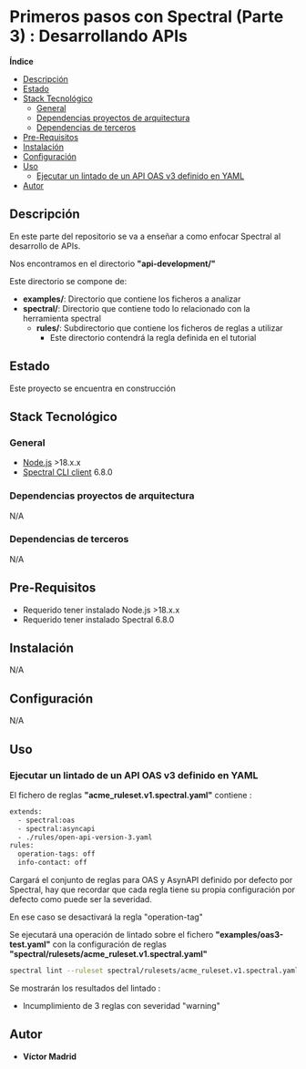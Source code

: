 <h1>Primeros pasos con Spectral (Parte 3) : Desarrollando APIs</h1>





**Índice**
- [Descripción](#descripción)
- [Estado](#estado)
- [Stack Tecnológico](#stack-tecnológico)
  - [General](#general)
  - [Dependencias proyectos de arquitectura](#dependencias-proyectos-de-arquitectura)
  - [Dependencias de terceros](#dependencias-de-terceros)
- [Pre-Requisitos](#pre-requisitos)
- [Instalación](#instalación)
- [Configuración](#configuración)
- [Uso](#uso)
  - [Ejecutar un lintado de un API OAS v3 definido en YAML](#ejecutar-un-lintado-de-un-api-oas-v3-definido-en-yaml)
- [Autor](#autor)





## Descripción

En este parte del repositorio se va a enseñar a como enfocar Spectral al desarrollo de APIs.

Nos encontramos en el directorio **"api-development/"**

Este directorio se compone de:

* **examples/**: Directorio que contiene los ficheros a analizar
* **spectral/**: Directorio que contiene todo lo relacionado con la herramienta spectral
  * **rules/**: Subdirectorio que contiene los ficheros de reglas a utilizar
    * Este directorio contendrá la regla definida en el tutorial





## Estado

Este proyecto se encuentra en construcción





## Stack Tecnológico

### General

* [Node.js](https://nodejs.org/es) >18.x.x
* [Spectral CLI client](https://meta.stoplight.io/docs/spectral/9ffa04e052cc1-spectral-cli) 6.8.0


### Dependencias proyectos de arquitectura

N/A


### Dependencias de terceros

N/A





## Pre-Requisitos

* Requerido tener instalado Node.js >18.x.x
* Requerido tener instalado Spectral 6.8.0





## Instalación

N/A





## Configuración

N/A





## Uso

### Ejecutar un lintado de un API OAS v3 definido en YAML


El fichero de reglas **"acme_ruleset.v1.spectral.yaml"** contiene :

```bash
extends:
  - spectral:oas
  - spectral:asyncapi
  - ./rules/open-api-version-3.yaml
rules:
  operation-tags: off
  info-contact: off
```

Cargará el conjunto de reglas para OAS y AsynAPI definido por defecto por Spectral, hay que recordar que cada regla tiene su propia configuración por defecto como puede ser la severidad.

En ese caso se desactivará la regla "operation-tag"

Se ejecutará una operación de lintado sobre el fichero **"examples/oas3-test.yaml"** con la configuración de reglas **"spectral/rulesets/acme_ruleset.v1.spectral.yaml"**

```bash
spectral lint --ruleset spectral/rulesets/acme_ruleset.v1.spectral.yaml examples/oas3-test.yaml
```

Se mostrarán los resultados del lintado :

* Incumplimiento de 3 reglas con severidad "warning"





## Autor

* **Víctor Madrid**